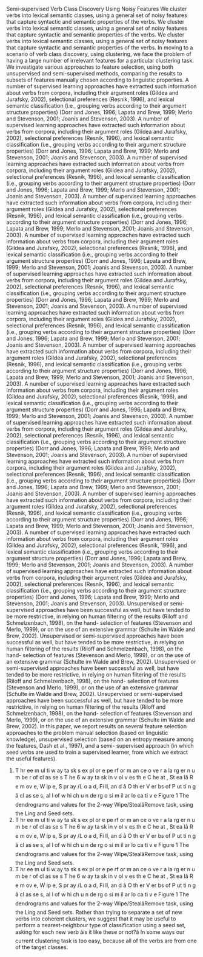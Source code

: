 Semi-supervised Verb Class Discovery Using Noisy Features
We cluster verbs into lexical semantic classes, using a general set of noisy features that capture syntactic and semantic properties of the verbs.
We cluster verbs into lexical semantic classes, using a general set of noisy features that capture syntactic and semantic properties of the verbs.
We cluster verbs into lexical semantic classes, using a general set of noisy features that capture syntactic and semantic properties of the verbs.
In moving to a scenario of verb class discovery, using clustering, we face the problem of having a large number of irrelevant features for a particular clustering task.
We investigate various approaches to feature selection, using both unsupervised and semi-supervised methods, comparing the results to subsets of features manually chosen according to linguistic properties.
A number of supervised learning approaches have extracted such information about verbs from corpora, including their argument roles (Gildea and Jurafsky, 2002), selectional preferences (Resnik, 1996), and lexical semantic classification (i.e., grouping verbs according to their argument structure properties) (Dorr and Jones, 1996; Lapata and Brew, 1999; Merlo and Stevenson, 2001; Joanis and Stevenson, 2003).
A number of supervised learning approaches have extracted such information about verbs from corpora, including their argument roles (Gildea and Jurafsky, 2002), selectional preferences (Resnik, 1996), and lexical semantic classification (i.e., grouping verbs according to their argument structure properties) (Dorr and Jones, 1996; Lapata and Brew, 1999; Merlo and Stevenson, 2001; Joanis and Stevenson, 2003).
A number of supervised learning approaches have extracted such information about verbs from corpora, including their argument roles (Gildea and Jurafsky, 2002), selectional preferences (Resnik, 1996), and lexical semantic classification (i.e., grouping verbs according to their argument structure properties) (Dorr and Jones, 1996; Lapata and Brew, 1999; Merlo and Stevenson, 2001; Joanis and Stevenson, 2003).
A number of supervised learning approaches have extracted such information about verbs from corpora, including their argument roles (Gildea and Jurafsky, 2002), selectional preferences (Resnik, 1996), and lexical semantic classification (i.e., grouping verbs according to their argument structure properties) (Dorr and Jones, 1996; Lapata and Brew, 1999; Merlo and Stevenson, 2001; Joanis and Stevenson, 2003).
A number of supervised learning approaches have extracted such information about verbs from corpora, including their argument roles (Gildea and Jurafsky, 2002), selectional preferences (Resnik, 1996), and lexical semantic classification (i.e., grouping verbs according to their argument structure properties) (Dorr and Jones, 1996; Lapata and Brew, 1999; Merlo and Stevenson, 2001; Joanis and Stevenson, 2003).
A number of supervised learning approaches have extracted such information about verbs from corpora, including their argument roles (Gildea and Jurafsky, 2002), selectional preferences (Resnik, 1996), and lexical semantic classification (i.e., grouping verbs according to their argument structure properties) (Dorr and Jones, 1996; Lapata and Brew, 1999; Merlo and Stevenson, 2001; Joanis and Stevenson, 2003).
A number of supervised learning approaches have extracted such information about verbs from corpora, including their argument roles (Gildea and Jurafsky, 2002), selectional preferences (Resnik, 1996), and lexical semantic classification (i.e., grouping verbs according to their argument structure properties) (Dorr and Jones, 1996; Lapata and Brew, 1999; Merlo and Stevenson, 2001; Joanis and Stevenson, 2003).
A number of supervised learning approaches have extracted such information about verbs from corpora, including their argument roles (Gildea and Jurafsky, 2002), selectional preferences (Resnik, 1996), and lexical semantic classification (i.e., grouping verbs according to their argument structure properties) (Dorr and Jones, 1996; Lapata and Brew, 1999; Merlo and Stevenson, 2001; Joanis and Stevenson, 2003).
A number of supervised learning approaches have extracted such information about verbs from corpora, including their argument roles (Gildea and Jurafsky, 2002), selectional preferences (Resnik, 1996), and lexical semantic classification (i.e., grouping verbs according to their argument structure properties) (Dorr and Jones, 1996; Lapata and Brew, 1999; Merlo and Stevenson, 2001; Joanis and Stevenson, 2003).
A number of supervised learning approaches have extracted such information about verbs from corpora, including their argument roles (Gildea and Jurafsky, 2002), selectional preferences (Resnik, 1996), and lexical semantic classification (i.e., grouping verbs according to their argument structure properties) (Dorr and Jones, 1996; Lapata and Brew, 1999; Merlo and Stevenson, 2001; Joanis and Stevenson, 2003).
A number of supervised learning approaches have extracted such information about verbs from corpora, including their argument roles (Gildea and Jurafsky, 2002), selectional preferences (Resnik, 1996), and lexical semantic classification (i.e., grouping verbs according to their argument structure properties) (Dorr and Jones, 1996; Lapata and Brew, 1999; Merlo and Stevenson, 2001; Joanis and Stevenson, 2003).
A number of supervised learning approaches have extracted such information about verbs from corpora, including their argument roles (Gildea and Jurafsky, 2002), selectional preferences (Resnik, 1996), and lexical semantic classification (i.e., grouping verbs according to their argument structure properties) (Dorr and Jones, 1996; Lapata and Brew, 1999; Merlo and Stevenson, 2001; Joanis and Stevenson, 2003).
A number of supervised learning approaches have extracted such information about verbs from corpora, including their argument roles (Gildea and Jurafsky, 2002), selectional preferences (Resnik, 1996), and lexical semantic classification (i.e., grouping verbs according to their argument structure properties) (Dorr and Jones, 1996; Lapata and Brew, 1999; Merlo and Stevenson, 2001; Joanis and Stevenson, 2003).
A number of supervised learning approaches have extracted such information about verbs from corpora, including their argument roles (Gildea and Jurafsky, 2002), selectional preferences (Resnik, 1996), and lexical semantic classification (i.e., grouping verbs according to their argument structure properties) (Dorr and Jones, 1996; Lapata and Brew, 1999; Merlo and Stevenson, 2001; Joanis and Stevenson, 2003).
Unsupervised or semi-supervised approaches have been successful as well, but have tended to be more restrictive, in relying on human filtering of the results (Riloff and Schmelzenbach, 1998), on the hand- selection of features (Stevenson and Merlo, 1999), or on the use of an extensive grammar (Schulte im Walde and Brew, 2002).
Unsupervised or semi-supervised approaches have been successful as well, but have tended to be more restrictive, in relying on human filtering of the results (Riloff and Schmelzenbach, 1998), on the hand- selection of features (Stevenson and Merlo, 1999), or on the use of an extensive grammar (Schulte im Walde and Brew, 2002).
Unsupervised or semi-supervised approaches have been successful as well, but have tended to be more restrictive, in relying on human filtering of the results (Riloff and Schmelzenbach, 1998), on the hand- selection of features (Stevenson and Merlo, 1999), or on the use of an extensive grammar (Schulte im Walde and Brew, 2002).
Unsupervised or semi-supervised approaches have been successful as well, but have tended to be more restrictive, in relying on human filtering of the results (Riloff and Schmelzenbach, 1998), on the hand- selection of features (Stevenson and Merlo, 1999), or on the use of an extensive grammar (Schulte im Walde and Brew, 2002).
In this paper, we report results on several feature selection approaches to the problem manual selection (based on linguistic knowledge), unsupervised selection (based on an entropy measure among the features, Dash et al., 1997), and a semi- supervised approach (in which seed verbs are used to train a supervised learner, from which we extract the useful features).
1. T hr ee m ul ti w ay ta sk s ex pl or e pe rf or m an ce o ve r a la rg er n u m be r of cl as se s T he 6 w ay ta sk in v ol v es th e C he at , St ea lâ R e m ov e, W ip e, S pr ay /L o a d, Fi ll, an d â O th er V er bs of P ut ti n g â cl as se s, al l of w hi ch u n de rg o si m il ar lo ca ti v e Figure 1 The dendrograms and values for the 2-way Wipe/StealâRemove task, using the Ling and Seed sets.
1. T hr ee m ul ti w ay ta sk s ex pl or e pe rf or m an ce o ve r a la rg er n u m be r of cl as se s T he 6 w ay ta sk in v ol v es th e C he at , St ea lâ R e m ov e, W ip e, S pr ay /L o a d, Fi ll, an d â O th er V er bs of P ut ti n g â cl as se s, al l of w hi ch u n de rg o si m il ar lo ca ti v e Figure 1 The dendrograms and values for the 2-way Wipe/StealâRemove task, using the Ling and Seed sets.
1. T hr ee m ul ti w ay ta sk s ex pl or e pe rf or m an ce o ve r a la rg er n u m be r of cl as se s T he 6 w ay ta sk in v ol v es th e C he at , St ea lâ R e m ov e, W ip e, S pr ay /L o a d, Fi ll, an d â O th er V er bs of P ut ti n g â cl as se s, al l of w hi ch u n de rg o si m il ar lo ca ti v e Figure 1 The dendrograms and values for the 2-way Wipe/StealâRemove task, using the Ling and Seed sets.
Rather than trying to separate a set of new verbs into coherent clusters, we suggest that it may be useful to perform a nearest-neighbour type of classification using a seed set, asking for each new verb âis it like these or not?â In some ways our current clustering task is too easy, because all of the verbs are from one of the target classes.
